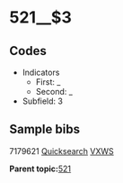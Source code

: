 # 521\_\_$3

## Codes

-   Indicators
    -   First: \_
    -   Second: \_
-   Subfield: 3

## Sample bibs

7179621 [Quicksearch](https://search.library.yale.edu/catalog/7179621) [VXWS](http://prodorbis.library.yale.edu:7014/vxws/GetHoldingsService?bibId=7179621)

**Parent topic:**[521](../../tags/521/521.md)

